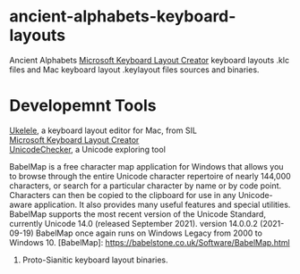 # ancient-alphabets-keyboard-layouts

Ancient Alphabets [Microsoft Keyboard Layout Creator] keyboard layouts .klc files and Mac keyboard layout .keylayout files sources and binaries.

# Developemnt Tools

[Ukelele], a keyboard layout editor for Mac, from SIL  
[Microsoft Keyboard Layout Creator]  
[UnicodeChecker], a Unicode exploring tool  

[Microsoft Keyboard Layout Creator]: 
https://www.microsoft.com/en-us/download/details.aspx?id=10213
  
[list of MS locale IDs]: 
https://docs.microsoft.com/en-us/openspecs/windows_protocols/ms-lcid/63d3d639-7fd2-4afb-abbe-0d5b5551eef8
  
[Slides and notes from ATypI presentation]: 
https://blog.typekit.com/wp-content/uploads/2012/03/keyboard_layouts_annotated.pdf

[Blog Post]: https://blog.typekit.com/2012/03/06/on-keyboard-layouts/
[Ukelele]: https://software.sil.org/ukelele/
[UnicodeChecker]: https://earthlingsoft.net/UnicodeChecker/

BabelMap is a free character map application for Windows that allows you to browse through the entire Unicode character 
 repertoire of nearly 144,000 characters, or search for a particular character by name or by code point. 
Characters can then be copied to the clipboard for use in any Unicode-aware application. 
It also provides many useful features and special utilities. 
BabelMap supports the most recent version of the Unicode Standard, currently Unicode 14.0 (released September 2021).
version 14.0.0.2 (2021-09-19) BabelMap once again runs on Windows Legacy from 2000 to Windows 10.
[BabelMap]:
https://babelstone.co.uk/Software/BabelMap.html




1. Proto-Sianitic keyboard layout binaries. 